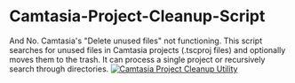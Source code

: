 # Camtasia-Project-Cleanup-Script
And No. Camtasia's "Delete unused files" not functioning.
This script searches for unused files in Camtasia projects (.tscproj files) and optionally moves them to the trash. It can process a single project or recursively search through directories.
[![Camtasia Project Cleanup Utility](https://img.youtube.com/vi/VzkWKW5ZAFk/0.jpg)](https://www.youtube.com/watch?v=VzkWKW5ZAFk)
